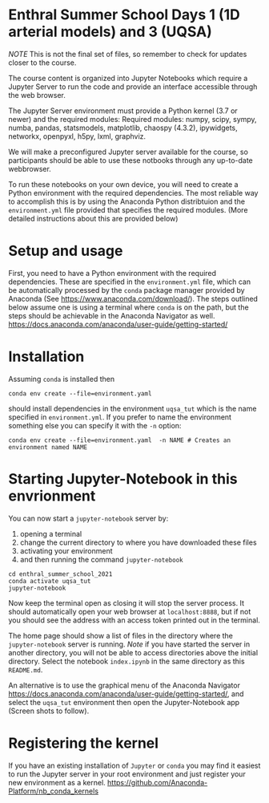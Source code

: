 # Enthral Summer School Days 1 (1D arterial models) and 3 (UQSA) 
_NOTE_ This is not the final set of files, so remember to check for updates closer to the course.


The course content is organized into Jupyter Notebooks which require a Jupyter Server to run the code and provide an interface accessible through the web browser.

The Jupyter Server environment must provide a Python kernel (3.7 or newer) and the required modules: Required modules: numpy, scipy, sympy, numba, pandas, statsmodels, matplotlib, chaospy (4.3.2), ipywidgets, networkx, openpyxl, h5py, lxml, graphviz.

We will make a preconfigured Jupyter server available for the course, so participants should be able to use these notbooks through any up-to-date webbrowser.

To run these notebooks on your own device, you will need to create a Python environment with the required dependencies. The most reliable way to accomplish this is by using the Anaconda Python distribtuion and the `environment.yml` file provided that specifies the required modules. (More detailed instructions about this are provided below)

# Setup and usage
First, you need to have a Python environment with the required dependencies. These are specified in the `environment.yml` file, which can be automatically processed by the `conda` package manager provided by Anaconda (See <https://www.anaconda.com/download/>). The steps outlined below assume one is using a terminal where `conda` is on the path, but the steps should be achievable in the Anaconda Navigator as well.
<https://docs.anaconda.com/anaconda/user-guide/getting-started/>

# Installation
Assuming `conda` is installed then

```
conda env create --file=environment.yaml 
```
should install dependencies in the environment `uqsa_tut` which is the name specified in `environment.yml`. If you prefer to name the environment something else you can specify it with the `-n` option:
```
conda env create --file=environment.yaml  -n NAME # Creates an environment named NAME
``` 

# Starting Jupyter-Notebook in this envrionment
You can now start a `jupyter-notebook` server by:
1. opening a terminal
2. change the current directory to where you have downloaded these files 
3. activating your environment 
4. and then running the command `jupyter-notebook` 
```
cd enthral_summer_school_2021
conda activate uqsa_tut
jupyter-notebook
```
Now keep the terminal open as closing it will stop the server process. It should automatically open your web browser at `localhost:8888`, but if not you should see the address with an access token printed out in the terminal.

The home page should show a list of files in the directory where the `jupyter-notebook` server is running. _Note_ if you have started the server in another directory, you will not be able to access directories above the initial directory. Select the notebook `index.ipynb` in the same directory as this `README.md`.


An alternative is to use the graphical menu of the Anaconda Navigator <https://docs.anaconda.com/anaconda/user-guide/getting-started/>, and select the `uqsa_tut` environment then open the Jupyter-Notebook app (Screen shots to follow).




# Registering the kernel
If you have an existing installation of `Jupyter` or `conda` you may find it easiest to run the Jupyter server in your root environment and just register your new environment as a kernel. <https://github.com/Anaconda-Platform/nb_conda_kernels>

